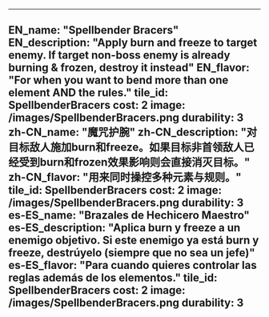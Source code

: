 ---

EN_name: "Spellbender Bracers"
EN_description: "Apply burn and freeze to target enemy.  If target non-boss enemy is already burning & frozen, destroy it instead"
EN_flavor: "For when you want to bend more than one element AND the rules."
tile_id: SpellbenderBracers
cost: 2
image: /images/SpellbenderBracers.png
durability: 3
zh-CN_name: "魔咒护腕"
zh-CN_description: "对目标敌人施加burn和freeze。如果目标非首领敌人已经受到burn和frozen效果影响则会直接消灭目标。"
zh-CN_flavor: "用来同时操控多种元素与规则。"
tile_id: SpellbenderBracers
cost: 2
image: /images/SpellbenderBracers.png
durability: 3
es-ES_name: "Brazales de Hechicero Maestro"
es-ES_description: "Aplica burn y freeze a un enemigo objetivo.  Si este enemigo ya está burn y freeze, destrúyelo (siempre que no sea un jefe)"
es-ES_flavor: "Para cuando quieres controlar las reglas además de los elementos."
tile_id: SpellbenderBracers
cost: 2
image: /images/SpellbenderBracers.png
durability: 3
---